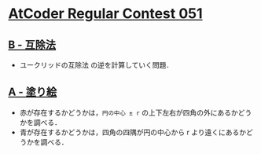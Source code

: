 # [AtCoder Regular Contest 051](https://atcoder.jp/contests/arc051)

## [B - 互除法](https://atcoder.jp/contests/arc051/tasks/arc051_b)
- ユークリッドの互除法 の逆を計算していく問題．

## [A - 塗り絵](https://atcoder.jp/contests/arc051/tasks/arc051_a)
- 赤が存在するかどうかは，`円の中心 ± r` の上下左右が四角の外にあるかどうかを調べる．
- 青が存在するかどうかは，四角の四隅が円の中心から r より遠くにあるかどうかを調べる．
